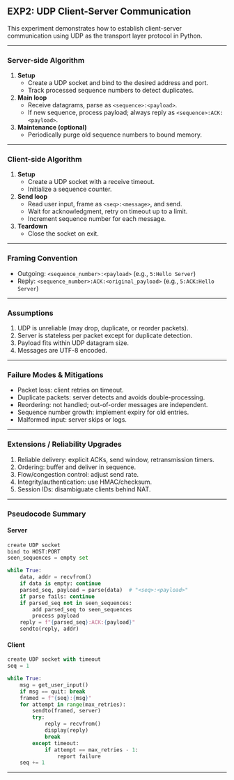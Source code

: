 ## EXP2: UDP Client-Server Communication

This experiment demonstrates how to establish client-server communication using UDP as the transport layer protocol in Python.

---

### Server-side Algorithm

1. **Setup**
   - Create a UDP socket and bind to the desired address and port.
   - Track processed sequence numbers to detect duplicates.
2. **Main loop**
   - Receive datagrams, parse as `<sequence>:<payload>`.
   - If new sequence, process payload; always reply as `<sequence>:ACK:<payload>`.
3. **Maintenance (optional)**
   - Periodically purge old sequence numbers to bound memory.

---

### Client-side Algorithm

1. **Setup**
   - Create a UDP socket with a receive timeout.
   - Initialize a sequence counter.
2. **Send loop**
   - Read user input, frame as `<seq>:<message>`, and send.
   - Wait for acknowledgment, retry on timeout up to a limit.
   - Increment sequence number for each message.
3. **Teardown**
   - Close the socket on exit.

---

### Framing Convention

- Outgoing: `<sequence_number>:<payload>` (e.g., `5:Hello Server`)
- Reply: `<sequence_number>:ACK:<original_payload>` (e.g., `5:ACK:Hello Server`)

---

### Assumptions

1. UDP is unreliable (may drop, duplicate, or reorder packets).
2. Server is stateless per packet except for duplicate detection.
3. Payload fits within UDP datagram size.
4. Messages are UTF-8 encoded.

---

### Failure Modes & Mitigations

- Packet loss: client retries on timeout.
- Duplicate packets: server detects and avoids double-processing.
- Reordering: not handled; out-of-order messages are independent.
- Sequence number growth: implement expiry for old entries.
- Malformed input: server skips or logs.

---

### Extensions / Reliability Upgrades

1. Reliable delivery: explicit ACKs, send window, retransmission timers.
2. Ordering: buffer and deliver in sequence.
3. Flow/congestion control: adjust send rate.
4. Integrity/authentication: use HMAC/checksum.
5. Session IDs: disambiguate clients behind NAT.

---

### Pseudocode Summary

#### Server
```python
create UDP socket
bind to HOST:PORT
seen_sequences = empty set

while True:
    data, addr = recvfrom()
    if data is empty: continue
    parsed_seq, payload = parse(data)  # "<seq>:<payload>"
    if parse fails: continue
    if parsed_seq not in seen_sequences:
        add parsed_seq to seen_sequences
        process payload
    reply = f"{parsed_seq}:ACK:{payload}"
    sendto(reply, addr)
```

#### Client
```python
create UDP socket with timeout
seq = 1

while True:
    msg = get_user_input()
    if msg == quit: break
    framed = f"{seq}:{msg}"
    for attempt in range(max_retries):
        sendto(framed, server)
        try:
            reply = recvfrom()
            display(reply)
            break
        except timeout:
            if attempt == max_retries - 1:
                report failure
    seq += 1
```

---